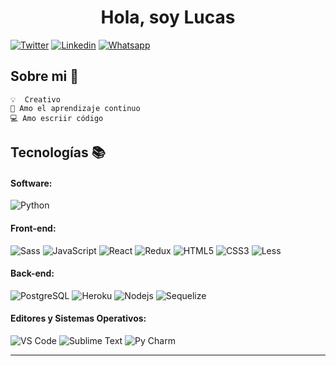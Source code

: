 <h1 align="center">Hola, soy Lucas</h1>

[![Twitter](https://img.shields.io/badge/-Twitter-1ca0f1?style=flat&labelColor=1ca0f1&logo=twitter&logoColor=white&link=https://twitter.com/LDellamaggiore)](https://twitter.com/LDellamaggiore)
[![Linkedin](https://img.shields.io/badge/-LinkedIn-blue?style=flat&logo=Linkedin&logoColor=white&link=https://linkedin.com/in/lucasdellamaggiore0/)](https://linkedin.com/in/lucasdellamaggiore0/)
[![Whatsapp](https://img.shields.io/badge/-Whatsapp-57f779?style=flat&logo=whatsapp&logoColor=222222)](https://wa.me/543585100768)

## Sobre mi :wave:

    💡  Creativo
    🧠 Amo el aprendizaje continuo
    💻 Amo escriir código
    
    

<!-- More info on badges below: https://github.com/badges/shields/blob/master/doc/logos.md -->

## Tecnologías :books:

#### Software:

![Python](http://img.shields.io/badge/-Python-3776AB?style=flat-square&logo=python&logoColor=ffff4a)

#### Front-end:

![Sass](https://img.shields.io/badge/-Sass-%23CC6699?style=flat-square&logo=sass&logoColor=ffffff)
![JavaScript](https://img.shields.io/badge/-JavaScript-%23F7DF1C?style=flat-square&logo=javascript&logoColor=000000&color=d1b01f)
![React](https://img.shields.io/badge/-React-%23282C34?style=flat-square&logo=react)
![Redux](https://img.shields.io/badge/-Redux-222222?style=flat&logo=redux&logoColor=7248b6)
![HTML5](https://img.shields.io/badge/-HTML5-222222?style=flat&logo=HTML5&logoColor=7248b6)
![CSS3](https://img.shields.io/badge/-CSS3-222222?style=flat&logo=CSS3&logoColor=7248b6)
![Less](https://img.shields.io/badge/-Less-222222?style=flat&logo=Less&logoColor=7248b6)
#### Back-end:

![PostgreSQL](https://img.shields.io/badge/-PostgreSQL-336791?style=flat-square&logo=postgresql)
![Heroku](https://img.shields.io/badge/-Heroku-430098?style=flat-square&logo=heroku&logoColor=ffffff)
![Nodejs](https://img.shields.io/badge/-Nodejs-black?style=flat-square&logo=Node.js&logoColor=00d632)
![Sequelize](https://img.shields.io/badge/-Sequelize-black?style=flat-square&logo=Sequelize&logoColor=00d632)

#### Editores y Sistemas Operativos:

![VS Code](http://img.shields.io/badge/-VS%20Code-007ACC?style=flat-square&logo=visual-studio-code&logoColor=ffffff)
![Sublime Text](http://img.shields.io/badge/-Sublime-Text?style=flat-square&logo=sublime-text&logoColor=ffffff)
![Py Charm](http://img.shields.io/badge/-Py-Charm?style=flat-square&logo=pycharm&logoColor=ffffff)
<hr/>
